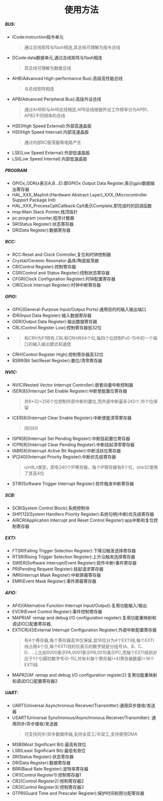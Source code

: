 # <center>使用方法</center>

##### BUS:

- ICode:instruction指令单元
   > 通过总线矩阵与flash相连,其总线可理解为指令总线
  >
- DCode:data数据单元,通过总线矩阵与flash相连
  > 其总线可理解为数据总线
  >
- AHB(Advanced High-performance Bus):高级高性能总线
  > 与总线矩阵相连
  >
- APB(Advanced Peripheral Bus):高级外设总线
  > 通过AHB桥与AHB总线相连,APB总线根据外设工作频率分为APB1、APB2不同频率的总线
  >
- HSE(High Speed External):外部高速晶振
- HSI(High Speed Internal):内部高速晶振
  > 通过内部RC振荡器等电路产生
  >
- LSE(Low Speed External):外部低速晶振
- LSI(Low Speed Internal):内部低速晶振

##### PROGRAM

- GPIOx_ODR(x表示A,B...E):即GPIOx Output Data Register,表示gpio数据输出寄存器
- HAL_XXX_MspInit:(Hardware Abstract Layer)\_XXX\_(Microcontroller Support Package Init)
- HAL_XXX_ProcessCpltCallback:Cplt表示Complete,即完成时的回调函数
- msp:Main Stack Pointer,栈顶指针
- pc:program counter,程序计数器
- SR(Status Register):状态寄存器
- DR(Data Register):数据寄存器

##### RCC:

- RCC:Reset and Clock Controller,复位和时钟控制器
- Crystal/Ceramic Resonator:晶体/陶瓷振荡器
- CR(Control Register):控制寄存器
- CSR(Control and Status Register):控制状态寄存器
- CFGR(Clock Configuration Register):时钟配置寄存器
- CIR(Clock Interrupt Register):时钟中断寄存器

##### GPIO:

- GPIO(General-Purpose Input/Output Ports):通用目的的输入输出端口
- IDR(Input Data Register):输入数据寄存器
- ODR(Output Data Register):输出数据寄存器
- CRL(Control Register Low):控制寄存器低32位
- > 和CRH为F1特有,CRL和CRH共64个位,每四个位控制Px0-15中的一个端口的输入输出模式和速度
  >
- CRH(Control Register High):控制寄存器高32位
- BSRR(Bit Set/Reset Register):置位/清零寄存器

##### NVIC:

- NVIC(Nested Vector Interrupt Controller):嵌套向量中断控制器
- ISER[8](Interrupt Set Enable Register):中断使能置位寄存器
  > 共8*32=256个位控制外部中断的置位,而外部中断最多240个,16个位保留
  >
- ICER[8](Interrupt Clear Enable Register):中断使能清零寄存器
  > 同ISER
  >
- ISPR[8](Interrupt Set Pending Register):中断挂起置位寄存器
- ICPR[8](Interrupt Clear Pending Register):中断挂起清零寄存器
- IABR[8](Interrupt Active Bit Register):中断活跃位寄存器
- IP[240](Interrupt Priority Register):中断优先级寄存器
  > uint8_t类型，即有240个IP寄存器，每个IP寄存器有8个位，stm32使用了其高4位
  >
- STIR(Software Trigger Interrupt Register):软件触发中断寄存器

##### SCB:

- SCB(System Control Block):系统控制块
- SHP[12](System Handlers Priority Register):系统句柄(中断)优先级寄存器
- AIRCR(Application Interrupt and Reset Control Register):app中断和复位控制寄存器

##### EXTI:

- FTSR(Falling Trigger Selection Register):下降沿触发选择寄存器
- RTSR(Rising Trigger Selection Register):上升沿触发选择寄存器
- SWIER(Software Interrupt/Event Register):软件中断/事件寄存器
- PR(Pending Request Register):挂起请求寄存器
- IMR(Interrupt Mask Register):中断屏蔽寄存器
- EMR(Event Mask Register):事件屏蔽寄存器

##### AFIO:

- AFIO(Alternative Function Interrupt Input/Output):复用功能输入/输出
- EVCR(Event Control Register):事件控制寄存器
- MAPR(AF remap and debug I/O configuration register):复用功能重映射和调试IO口配置寄存器,
- EXTICR[4](External Interrupt Configuration Register):外部中断配置寄存器
  > 有4个寄存器,每个寄存器高16位保留,低16位分为4个EXTI线,每个EXTI线占用4个位,每个EXTI线的位表示的数字就是分组号(A、B、C、D、...),比如0000表示PA,0001表示PB,0010表示PC,而每个EXTI线则对应于1个引脚的数字号(0-15),共有4(每个寄存器)*4(寄存器数量)=16个EXTI线
  >
- MAPR2(AF remap and debug I/O configuration register2):复用功能重映射和调试IO口配置寄存器2

##### UART:

- UART(Universal Asynchronous Receiver/Transmitter):通用异步接收/发送器
- USART(Universal Synchronous/Asynchronous Receiver/Transmitter):
  通用同步/异步接收/发送器
  > 可支持同步/异步数据传输,支持全双工/半双工,支持使用DMA
  >
- MSB(Most Significant Bit):最高有效位
- LSB(Least Significant Bit):最低有效位
- SR(Status Register):状态寄存器
- DR(Data Register):数据寄存器
- BRR(Baud Rate Register):波特率寄存器
- CR1(Control Register1):控制寄存器1
- CR2(Control Register2):控制寄存器2
- CR3(Control Register3):控制寄存器3
- GTPR(Guard Time and Prescaler Register):保护时间和预分配寄存器

